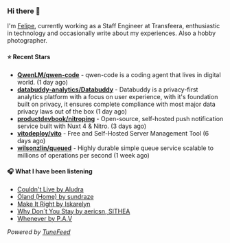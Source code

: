### Hi there 👋

I'm [Felipe](https://felipevm.com), currently working as a Staff Engineer at Transfeera, enthusiastic in technology and occasionally write about my experiences. Also a hobby photographer.

#### ⭐ Recent Stars
- **[QwenLM/qwen-code](https://github.com/QwenLM/qwen-code)** - qwen-code is a coding agent that lives in digital world. (1 day ago)
- **[databuddy-analytics/Databuddy](https://github.com/databuddy-analytics/Databuddy)** - Databuddy is a privacy-first analytics platform with a focus on user experience, with it&#39;s foundation built on privacy, it ensures complete compliance with most major data privacy laws out of the box (1 day ago)
- **[productdevbook/nitroping](https://github.com/productdevbook/nitroping)** - Open-source, self-hosted push notification service built with Nuxt 4 &amp; Nitro. (3 days ago)
- **[vitodeploy/vito](https://github.com/vitodeploy/vito)** - Free and Self-Hosted  Server Management Tool (6 days ago)
- **[wilsonzlin/queued](https://github.com/wilsonzlin/queued)** - Highly durable simple queue service scalable to millions of operations per second (1 week ago)

#### 🎧 What I have been listening
- [Couldn&#39;t Live by Aludra](https://open.spotify.com/track/5TaxbNHHMpXL0JyaB1GItW)
- [Öland (Home) by sundraze](https://open.spotify.com/track/7bgQJ7YwH7y3yAPatvIAuy)
- [Make It Right by Iskarelyn](https://open.spotify.com/track/74k50vucOmBvqsQRefrt2W)
- [Why Don´t You Stay by aericsn, SITHEA](https://open.spotify.com/track/4AdUo27xG4KUGeO27p9iwj)
- [Whenever by P.A.V](https://open.spotify.com/track/09AjysGQs2BsWowsMwrHUr)

_Powered by [TuneFeed](https://tunefeed.app?ref=github.com)_

